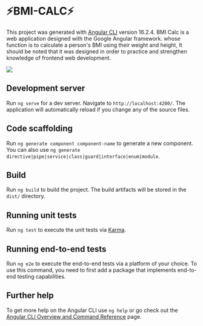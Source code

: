# ⚡BMI-CALC⚡

This project was generated with [Angular CLI](https://github.com/angular/angular-cli) version 16.2.4. BMI Calc is a web application designed with the Google Angular framework. whose function is to calculate a person's BMI using their weight and height, It should be noted that it was designed in order to practice and strengthen knowledge of frontend web development.

<img src="https://media2.giphy.com/media/qgQUggAC3Pfv687qPC/giphy.gif">

## Development server

Run `ng serve` for a dev server. Navigate to `http://localhost:4200/`. The application will automatically reload if you change any of the source files.

## Code scaffolding

Run `ng generate component component-name` to generate a new component. You can also use `ng generate directive|pipe|service|class|guard|interface|enum|module`.

## Build

Run `ng build` to build the project. The build artifacts will be stored in the `dist/` directory.

## Running unit tests

Run `ng test` to execute the unit tests via [Karma](https://karma-runner.github.io).

## Running end-to-end tests

Run `ng e2e` to execute the end-to-end tests via a platform of your choice. To use this command, you need to first add a package that implements end-to-end testing capabilities.

## Further help

To get more help on the Angular CLI use `ng help` or go check out the [Angular CLI Overview and Command Reference](https://angular.io/cli) page.
